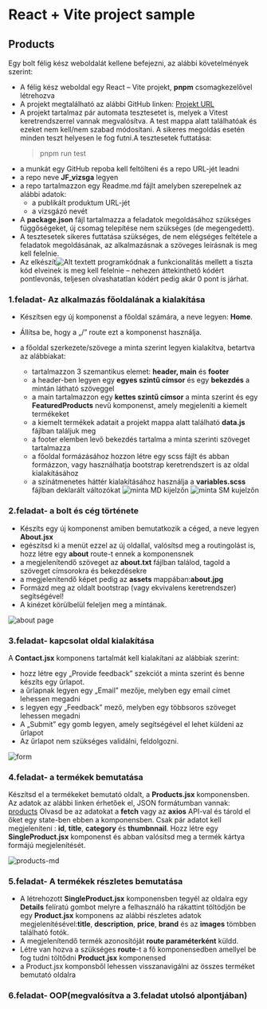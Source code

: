 # React + Vite project sample
## Products

Egy bolt félig kész weboldalát kellene befejezni, az alábbi követelmények szerint:
- A félig kész weboldal egy  React – Vite projekt, **pnpm** csomagkezelővel létrehozva
- A projekt megtalálható az alábbi GitHub linken:
  [Projekt URL](https://github.com/mkatay/products.git)
- A projekt tartalmaz pár automata tesztesetet is, melyek a Vitest keretrendszerrel vannak megvalósítva. A test mappa alatt találhatóak és ezeket nem kell/nem szabad módosítani.
A sikeres megoldás esetén minden teszt helyesen le fog futni.A tesztesetek futtatása:
    > pnpm run test
- a munkát egy GitHub repoba kell feltölteni és a repo URL-jét leadni
- a repo neve **JF_vizsga** legyen
- a repo tartalmazzon egy Readme.md fájlt amelyben szerepelnek az alábbi adatok:        
  - a publikált produktum URL-jét
  - a vizsgázó nevét
- A **package.json** fájl tartalmazza a feladatok megoldásához szükséges függőségeket, új csomag telepítése nem szükséges (de megengedett).
- A tesztesetek sikeres futtatása szükséges, de nem elégséges feltétele a feladatok megoldásának, az alkalmazásnak a szöveges leírásnak is meg kell felelnie.
- Az elkészít![Alt text](https://file%252B.vscode-resource.vscode-cdn.net/Users/pirinka/Downloads/products-master/src/assets/minta_md.jpg?version%253D1702486761099)ett programkódnak a funkcionalitás mellett a tiszta kód elveinek is meg kell felelnie – nehezen áttekinthető kódért pontlevonás, teljesen olvashatatlan kódért pedig akár 0 pont is járhat.
  
### 1.feladat- Az alkalmazás főoldalának a kialakítása

- Készítsen egy új komponenst a főoldal számára, a neve legyen: **Home**. 
- Állítsa be, hogy a „/” route ezt a komponenst használja.
- a főoldal szerkezete/szövege a minta szerint legyen kialakítva, betartva az alábbiakat:

    - tartalmazzon 3 szemantikus elemet: **header, main** és **footer**
    - a header-ben legyen egy **egyes szintű címsor** és egy **bekezdés** a mintán látható szöveggel
    - a main tartalmazzon egy **kettes szintű címsor** a minta szerint és egy **FeaturedProducts** nevű komponenst, amely megjeleníti a kiemelt termékeket
    - a kiemelt termékek adatait a projekt mappa alatt található **data.js** fájlban találjuk meg
    - a footer elemben levő bekezdés tartalma a minta szerinti szöveget tartalmazza
    - a főoldal formázásához hozzon létre egy scss fájlt és abban formázzon, vagy használhatja bootstrap keretrendszert is az oldal kialakításához
    - a színátmenetes háttér kialakításához használja a **variables.scss** fájlban deklarált változókat
  ![minta MD kijelzőn](./src/assets/minta_md.jpg)
  ![minta SM kujelzőn](./src/assets/minta_sm.jpg)

### 2.feladat- a bolt és cég története
- Készíts egy új komponenst amiben bemutatkozik a céged, a neve legyen **About.jsx**
- egészítsd ki a menüt ezzel az új oldallal, valósítsd meg a routingolást is, hozz létre egy **about** route-t ennek a komponensnek
- a megjelenítendő szöveget az **about.txt** fájlban találod, tagold a szöveget címsorokra és bekezdésekre
- a megjelenítendő képet pedig az **assets** mappában:**about.jpg**
- Formázd meg az oldalt bootstrap (vagy ekvivalens keretrendszer) segítségével!
- A kinézet körülbelül feleljen meg a mintának.

![about page](src/assets/minta_about.jpg)

### 3.feladat- kapcsolat oldal kialakítása
  A **Contact.jsx** komponens tartalmát kell kialakítani az alábbiak szerint: 
- hozz létre egy „Provide feedback” szekciót a minta szerint és benne készíts egy űrlapot.
- a űrlapnak legyen egy  „Email” mezője, melyben egy email címet lehessen megadni
- s legyen egy „Feedback” mező, melyben egy többsoros szöveget lehessen megadni
- A „Submit” egy gomb legyen, amely segítségével el lehet küldeni az űrlapot
- Az űrlapot nem szükséges validálni, feldolgozni.

![form](src/assets/feedback.jpg)

### 4.feladat- a termékek bemutatása

Készítsd el a termékeket bemutató oldalt, a **Products.jsx** komponensben.
Az adatok az alábbi linken érhetőek el, JSON formátumban vannak:
[products](https://raw.githubusercontent.com/mkatay/json_products/main/products)
Olvasd be az adatokat a **fetch** vagy az **axios** API-val és tárold el őket egy state-ben ebben a komponensben.
Csak pár adatot kell megjeleníteni : **id**, **title**, **category** és **thumbnnail**.
Hozz létre egy **SingleProduct.jsx** komponenst és abban valósítsd meg a termék kártya formájú megjelenítését.

![products-md](src/assets/products_md.jpg)

### 5.feladat- A termékek részletes bemutatása

- A létrehozott **SingleProduct.jsx** komponensben tegyél az oldalra egy **Details** felíratú gombot melyre a felhasználó ha rákattint töltödjön be egy **Product.jsx** komponens az alábbi részletes adatok megjelenítésével:**title**, **description**, **price**, **brand** és az **images** tömbben található fotók.
- A megjelenítendő termék azonosítóját **route paraméterként** küldd.
- Létre van hozva a szükséges **route**-t a fő komponensedben amellyel be fog tudni töltődni **Product.jsx** komponensed
- a Product.jsx komponsből lehessen visszanavigálni az összes terméket bemutató oldalra
  
### 6.feladat- OOP(megvalósítva a 3.feladat utolsó alpontjában)
